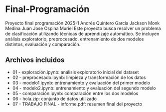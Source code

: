 # Final-Programación
Proyecto final programación 2025-1
Andrés Quintero García
Jackson Monk Medina
Juan Jose Ospina Muriel
Este proyecto busca resolver un problema de clasificación utilizando técnicas de aprendizaje automático. Se incluyen análisis exploratorio, preprocesado, entrenamiento de dos modelos distintos, evaluación y comparación.
## Archivos incluidos

- 01 - exploración.ipynb: análisis exploratorio inicial del dataset
- 02 - preprocesado.ipynb: limpieza y transformación de los datos
- 03 - modelo1.ipynb: entrenamiento y evaluación del primer modelo
- 04 - modelo2.ipynb: entrenamiento y evaluación del segundo modelo
- 05 - comparación.ipynb: comparación entre los dos modelos
- 06 - hola.zip: conjunto de datos utilizado
- 07 - TRABAJO FINAL - informe.pdf: resumen final del proyecto
